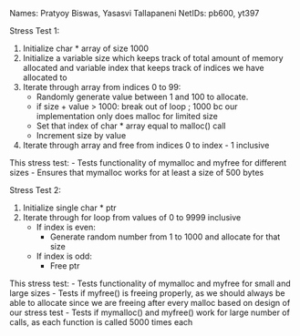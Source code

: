Names: Pratyoy Biswas, Yasasvi Tallapaneni
NetIDs: pb600, yt397

Stress Test 1:
1. Initialize char * array of size 1000 
2. Initialize a variable size which keeps track of total amount of memory allocated and variable 
   index that keeps track of indices we have allocated to 
3. Iterate through array from indices 0 to 99:
    - Randomly generate value between 1 and 100 to allocate. 
    - if size + value > 1000: break out of loop ; 1000 bc our implementation only does malloc for limited size  
    - Set that index of char * array equal to malloc() call
    - Increment size by value
4. Iterate through array and free from indices 0 to index - 1 inclusive

This stress test:
    - Tests functionality of mymalloc and myfree for different sizes 
    - Ensures that mymalloc works for at least a size of 500 bytes

Stress Test 2:
1. Initialize single char * ptr
2. Iterate through for loop from values of 0 to 9999 inclusive 
    - If index is even:
        - Generate random number from 1 to 1000 and allocate for that size
    - If index is odd:
        - Free ptr

This stress test:
    - Tests functionality of mymalloc and myfree for small and large sizes
    - Tests if myfree() is freeing properly, as we should always be able to allocate since we
      are freeing after every malloc based on design of our stress test 
    - Tests if mymalloc() and myfree() work for large number of calls, as each function is called 
      5000 times each

